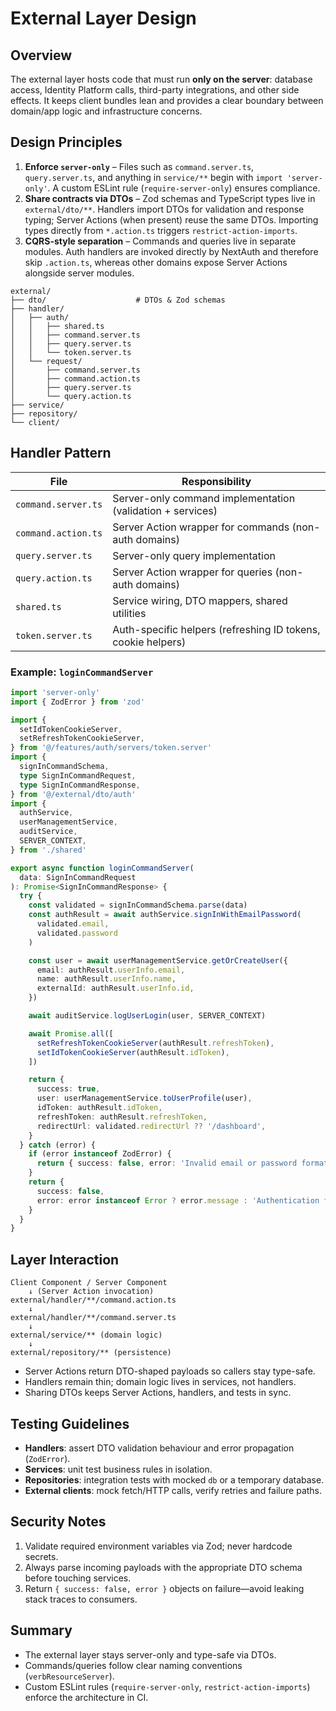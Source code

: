 # External Layer Design

## Overview

The external layer hosts code that must run **only on the server**: database access, Identity Platform calls, third-party integrations, and other side effects. It keeps client bundles lean and provides a clear boundary between domain/app logic and infrastructure concerns.

## Design Principles

1. **Enforce `server-only`** – Files such as `command.server.ts`, `query.server.ts`, and anything in `service/**` begin with `import 'server-only'`. A custom ESLint rule (`require-server-only`) ensures compliance.
2. **Share contracts via DTOs** – Zod schemas and TypeScript types live in `external/dto/**`. Handlers import DTOs for validation and response typing; Server Actions (when present) reuse the same DTOs. Importing types directly from `*.action.ts` triggers `restrict-action-imports`.
3. **CQRS-style separation** – Commands and queries live in separate modules. Auth handlers are invoked directly by NextAuth and therefore skip `.action.ts`, whereas other domains expose Server Actions alongside server modules.

```text
external/
├── dto/                    # DTOs & Zod schemas
├── handler/
│   ├── auth/
│   │   ├── shared.ts
│   │   ├── command.server.ts
│   │   ├── query.server.ts
│   │   └── token.server.ts
│   └── request/
│       ├── command.server.ts
│       ├── command.action.ts
│       ├── query.server.ts
│       └── query.action.ts
├── service/
├── repository/
└── client/
```

## Handler Pattern

| File               | Responsibility |
|--------------------|----------------|
| `command.server.ts`| Server-only command implementation (validation + services) |
| `command.action.ts`| Server Action wrapper for commands (non-auth domains) |
| `query.server.ts`  | Server-only query implementation |
| `query.action.ts`  | Server Action wrapper for queries (non-auth domains) |
| `shared.ts`        | Service wiring, DTO mappers, shared utilities |
| `token.server.ts`  | Auth-specific helpers (refreshing ID tokens, cookie helpers) |

### Example: `loginCommandServer`

```ts
import 'server-only'
import { ZodError } from 'zod'

import {
  setIdTokenCookieServer,
  setRefreshTokenCookieServer,
} from '@/features/auth/servers/token.server'
import {
  signInCommandSchema,
  type SignInCommandRequest,
  type SignInCommandResponse,
} from '@/external/dto/auth'
import {
  authService,
  userManagementService,
  auditService,
  SERVER_CONTEXT,
} from './shared'

export async function loginCommandServer(
  data: SignInCommandRequest
): Promise<SignInCommandResponse> {
  try {
    const validated = signInCommandSchema.parse(data)
    const authResult = await authService.signInWithEmailPassword(
      validated.email,
      validated.password
    )

    const user = await userManagementService.getOrCreateUser({
      email: authResult.userInfo.email,
      name: authResult.userInfo.name,
      externalId: authResult.userInfo.id,
    })

    await auditService.logUserLogin(user, SERVER_CONTEXT)

    await Promise.all([
      setRefreshTokenCookieServer(authResult.refreshToken),
      setIdTokenCookieServer(authResult.idToken),
    ])

    return {
      success: true,
      user: userManagementService.toUserProfile(user),
      idToken: authResult.idToken,
      refreshToken: authResult.refreshToken,
      redirectUrl: validated.redirectUrl ?? '/dashboard',
    }
  } catch (error) {
    if (error instanceof ZodError) {
      return { success: false, error: 'Invalid email or password format' }
    }
    return {
      success: false,
      error: error instanceof Error ? error.message : 'Authentication failed',
    }
  }
}
```

## Layer Interaction

```
Client Component / Server Component
    ↓ (Server Action invocation)
external/handler/**/command.action.ts
    ↓
external/handler/**/command.server.ts
    ↓
external/service/** (domain logic)
    ↓
external/repository/** (persistence)
```

- Server Actions return DTO-shaped payloads so callers stay type-safe.
- Handlers remain thin; domain logic lives in services, not handlers.
- Sharing DTOs keeps Server Actions, handlers, and tests in sync.

## Testing Guidelines

- **Handlers**: assert DTO validation behaviour and error propagation (`ZodError`).
- **Services**: unit test business rules in isolation.
- **Repositories**: integration tests with mocked `db` or a temporary database.
- **External clients**: mock fetch/HTTP calls, verify retries and failure paths.

## Security Notes

1. Validate required environment variables via Zod; never hardcode secrets.
2. Always parse incoming payloads with the appropriate DTO schema before touching services.
3. Return `{ success: false, error }` objects on failure—avoid leaking stack traces to consumers.

## Summary

- The external layer stays server-only and type-safe via DTOs.
- Commands/queries follow clear naming conventions (`verbResourceServer`).
- Custom ESLint rules (`require-server-only`, `restrict-action-imports`) enforce the architecture in CI.
